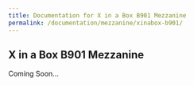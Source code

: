 ```yaml
---
title: Documentation for X in a Box B901 Mezzanine
permalink: /documentation/mezzanine/xinabox-b901/
---
```

## X in a Box B901 Mezzanine

Coming Soon...